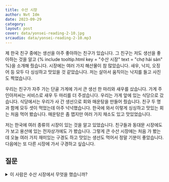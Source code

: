 ```yaml
---
title: 수산 시장
author: Nvt Idm
date: 2023-09-29
category: 
layout: post
cover: data/yonsei-reading-2-10.jpg
srcaudio: data/yonsei-reading-2-10.mp3
---
```


제 한국 친구 중에는 생선을 아주 좋아하는 친구가 있습니다. 
그 친구는 저도 생선을 좋아하는 것을 알고 {% include tooltip.html key = "수산 시장" text = "chợ hải sản" %}을 소개해 줬습니다. 
시장에는 여러 가지 해산물이 참 많았습니다. 
새우, 낙지, 오징어 등 모두 다 싱싱하고 맛있을 것 같았습니다. 
저는 살아서 움직이는 낙지를 들고 사진도 찍었습니다.

우리는 친구가 자주 가는 단골 가게에 가서 큰 생선 한 마리와 새우를 샀습니다. 
가게 주인아저씨는 서비스로 새우 두 마리를 더 주셨습니다. 
우리는 가게 앞에 있는 식당으로 갔습니다. 
식당에서는 우리가 사 간 생선으로 회와 매운탕을 만들어 줬습니다. 
친구 두 명과 함께 모두 셋이 먹었는데 아주 넉넉했습니다. 
한국에 와서 이렇게 싱싱하고 맛있는 회는 처음 먹어 봤습니다. 
매운탕은 좀 맵지만 여러 가지 채소도 있고 맛있었습니다.

저는 한국에 여러 종류의 시장이 있는 것을 알고 있었습니다. 
친구들과 동대문 시장에도 가 보고 용산에 있는 전자상가에도 가 봤습니다. 
그렇게 큰 수산 시장에는 처음 가 봤는데 오늘 여러 가지 재미있는 구경도 하고 맛있는 생선도 먹어서 정말 기분이 좋았습니다. 
다음에는 또 다른 시장에 가서 구경하고 싶습니다.

## 질문

<details>

<summary>이 사람은 수산 시장에서 무엇을 했습니까?</summary>

여러 가지 재미있는 구경도 하고 맛있는 생선도 먹었습니다.

</details>